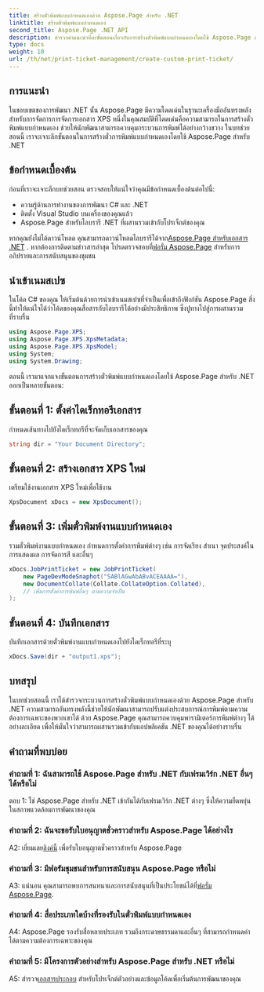 ```yaml
---
title: สร้างตั๋วพิมพ์แบบกำหนดเองด้วย Aspose.Page สำหรับ .NET
linktitle: สร้างตั๋วพิมพ์แบบกำหนดเอง
second_title: Aspose.Page .NET API
description: สำรวจคำแนะนำทีละขั้นตอนเกี่ยวกับการสร้างตั๋วพิมพ์แบบกำหนดเองโดยใช้ Aspose.Page สำหรับ .NET ปรับแต่งประสบการณ์การพิมพ์ของคุณด้วยการควบคุมแบบละเอียด
type: docs
weight: 10
url: /th/net/print-ticket-management/create-custom-print-ticket/
---
```

## การแนะนำ

ในขอบเขตของการพัฒนา .NET นั้น Aspose.Page มีความโดดเด่นในฐานะเครื่องมืออันทรงพลังสำหรับการจัดการการจัดการเอกสาร XPS หนึ่งในคุณสมบัติที่โดดเด่นคือความสามารถในการสร้างตั๋วพิมพ์แบบกำหนดเอง ช่วยให้นักพัฒนาสามารถควบคุมกระบวนการพิมพ์ได้อย่างกว้างขวาง ในบทช่วยสอนนี้ เราจะเจาะลึกขั้นตอนในการสร้างตั๋วการพิมพ์แบบกำหนดเองโดยใช้ Aspose.Page สำหรับ .NET

## ข้อกำหนดเบื้องต้น

ก่อนที่เราจะเจาะลึกบทช่วยสอน ตรวจสอบให้แน่ใจว่าคุณมีข้อกำหนดเบื้องต้นต่อไปนี้:

- ความรู้ด้านการทำงานของการพัฒนา C# และ .NET
- ติดตั้ง Visual Studio บนเครื่องของคุณแล้ว
- Aspose.Page สำหรับไลบรารี .NET ที่ผสานรวมเข้ากับโปรเจ็กต์ของคุณ

 หากคุณยังไม่ได้ดาวน์โหลด คุณสามารถดาวน์โหลดไลบรารีได้จาก[Aspose.Page สำหรับเอกสาร .NET](https://reference.aspose.com/page/net/) . หากต้องการติดตามข่าวสารล่าสุด โปรดตรวจสอบที่[ฟอรั่ม Aspose.Page](https://forum.aspose.com/c/page/39) สำหรับการอภิปรายและการสนับสนุนของชุมชน

## นำเข้าเนมสเปซ

ในโค้ด C# ของคุณ ให้เริ่มต้นด้วยการนำเข้าเนมสเปซที่จำเป็นเพื่อเข้าถึงฟังก์ชัน Aspose.Page สิ่งนี้ทำให้แน่ใจได้ว่าโค้ดของคุณสื่อสารกับไลบรารีได้อย่างมีประสิทธิภาพ ซึ่งปูทางไปสู่การผสานรวมที่ราบรื่น

```csharp
using Aspose.Page.XPS;
using Aspose.Page.XPS.XpsMetadata;
using Aspose.Page.XPS.XpsModel;
using System;
using System.Drawing;
```

ตอนนี้ เรามาแจกแจงขั้นตอนการสร้างตั๋วพิมพ์แบบกำหนดเองโดยใช้ Aspose.Page สำหรับ .NET ออกเป็นหลายขั้นตอน:

## ขั้นตอนที่ 1: ตั้งค่าไดเร็กทอรีเอกสาร

กำหนดเส้นทางไปยังไดเร็กทอรีที่จะจัดเก็บเอกสารของคุณ

```csharp
string dir = "Your Document Directory";
```

## ขั้นตอนที่ 2: สร้างเอกสาร XPS ใหม่

เตรียมใช้งานเอกสาร XPS ใหม่เพื่อใช้งาน

```csharp
XpsDocument xDocs = new XpsDocument();
```

## ขั้นตอนที่ 3: เพิ่มตั๋วพิมพ์งานแบบกำหนดเอง

รวมตั๋วพิมพ์งานแบบกำหนดเอง กำหนดการตั้งค่าการพิมพ์ต่างๆ เช่น การจัดเรียง สำเนา จุดประสงค์ในการแสดงผล การจัดการสี และอื่นๆ

```csharp
xDocs.JobPrintTicket = new JobPrintTicket(
    new PageDevModeSnaphot("SABlAGwAbABvACEAAAA="),
    new DocumentCollate(Collate.CollateOption.Collated),
    // เพิ่มการตั้งค่าการพิมพ์อื่นๆ ตามความจำเป็น
);
```

## ขั้นตอนที่ 4: บันทึกเอกสาร

บันทึกเอกสารด้วยตั๋วพิมพ์งานแบบกำหนดเองไปยังไดเร็กทอรีที่ระบุ

```csharp
xDocs.Save(dir + "output1.xps");
```

## บทสรุป

ในบทช่วยสอนนี้ เราได้สำรวจกระบวนการสร้างตั๋วพิมพ์แบบกำหนดเองด้วย Aspose.Page สำหรับ .NET ความสามารถอันทรงพลังนี้ช่วยให้นักพัฒนาสามารถปรับแต่งประสบการณ์การพิมพ์ตามความต้องการเฉพาะของพวกเขาได้ ด้วย Aspose.Page คุณสามารถควบคุมพารามิเตอร์การพิมพ์ต่างๆ ได้อย่างละเอียด เพื่อให้มั่นใจว่าสามารถผสานรวมเข้ากับแอปพลิเคชัน .NET ของคุณได้อย่างราบรื่น

## คำถามที่พบบ่อย

### คำถามที่ 1: ฉันสามารถใช้ Aspose.Page สำหรับ .NET กับเฟรมเวิร์ก .NET อื่นๆ ได้หรือไม่

ตอบ 1: ใช่ Aspose.Page สำหรับ .NET เข้ากันได้กับเฟรมเวิร์ก .NET ต่างๆ ซึ่งให้ความยืดหยุ่นในสภาพแวดล้อมการพัฒนาของคุณ

### คำถามที่ 2: ฉันจะขอรับใบอนุญาตชั่วคราวสำหรับ Aspose.Page ได้อย่างไร

 A2: เยี่ยมเลย[ลิงค์นี้](https://purchase.aspose.com/temporary-license/) เพื่อรับใบอนุญาตชั่วคราวสำหรับ Aspose.Page

### คำถามที่ 3: มีฟอรัมชุมชนสำหรับการสนับสนุน Aspose.Page หรือไม่

 A3: แน่นอน คุณสามารถพบการสนทนาและการสนับสนุนที่เป็นประโยชน์ได้ที่[ฟอรั่ม Aspose.Page](https://forum.aspose.com/c/page/39).

### คำถามที่ 4: สื่อประเภทใดบ้างที่รองรับในตั๋วพิมพ์แบบกำหนดเอง

A4: Aspose.Page รองรับสื่อหลายประเภท รวมถึงกระดาษธรรมดาและอื่นๆ ที่สามารถกำหนดค่าได้ตามความต้องการเฉพาะของคุณ

### คำถามที่ 5: มีโครงการตัวอย่างสำหรับ Aspose.Page สำหรับ .NET หรือไม่

 A5: สำรวจ[เอกสารประกอบ](https://reference.aspose.com/page/net/) สำหรับโปรเจ็กต์ตัวอย่างและข้อมูลโค้ดเพื่อเริ่มต้นการพัฒนาของคุณ